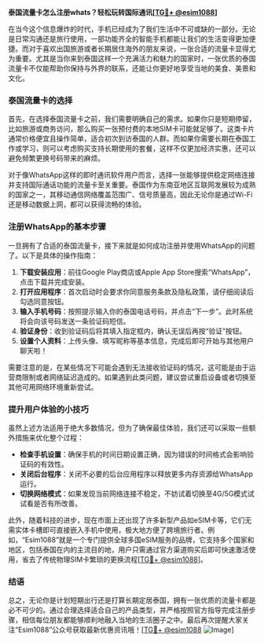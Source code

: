 **泰国流量卡怎么注册whats？轻松玩转国际通讯[[TG💪+ @esim1088](https://t.me/s/esim1088)]**

在当今这个信息爆炸的时代，手机已经成为了我们生活中不可或缺的一部分。无论是日常沟通还是旅行使用，一部功能齐全的智能手机都能让我们的生活变得更加便捷。而对于喜欢出国旅游或者长期居住海外的朋友来说，一张合适的流量卡显得尤为重要。尤其是当你来到泰国这样一个充满活力和魅力的国家时，一张优质的泰国流量卡不仅能帮助你保持与外界的联系，还能让你更好地享受当地的美食、美景和文化。

### 泰国流量卡的选择

首先，在选择泰国流量卡之前，我们需要明确自己的需求。如果你只是短期停留，比如旅游或商务访问，那么购买一张预付费的本地SIM卡可能就足够了。这类卡片通常价格便宜且操作简单，适合初次到访泰国的人群。而如果你需要长期在泰国工作或学习，则可以考虑购买支持长期使用的套餐，这样不仅更加经济实惠，还可以避免频繁更换号码带来的麻烦。

对于像WhatsApp这样的即时通讯软件用户而言，选择一张能够提供稳定网络连接并支持国际通话功能的流量卡至关重要。泰国作为东南亚地区互联网发展较为成熟的国家之一，其移动通信网络覆盖范围广、信号质量高，因此无论你是通过Wi-Fi还是移动数据上网，都可以获得流畅的体验。

### 注册WhatsApp的基本步骤

一旦拥有了合适的泰国流量卡，接下来就是如何成功注册并使用WhatsApp的问题了。以下是具体的操作指南：

1. **下载安装应用**：前往Google Play商店或Apple App Store搜索“WhatsApp”，点击下载并完成安装。
2. **打开应用程序**：首次启动时会要求你同意服务条款及隐私政策，请仔细阅读后勾选同意按钮。
3. **输入手机号码**：按照提示输入你的泰国电话号码，并点击“下一步”。此时系统将会向该号码发送一条验证码短信。
4. **验证身份**：收到验证码后将其填入指定框内，确认无误后再按“验证”按钮。
5. **设置个人资料**：上传头像、填写昵称等基本信息，完成后即可开始与其他用户聊天啦！

需要注意的是，在某些情况下可能会遇到无法接收验证码的情况，这可能是由于运营商限制或者网络延迟造成的。如果遇到此类问题，建议尝试重启设备或者切换至其他可用网络环境重新尝试。

### 提升用户体验的小技巧

虽然上述方法适用于绝大多数情况，但为了确保最佳体验，我们还可以采取一些额外措施来优化整个过程：

- **检查手机设置**：确保手机的时间日期设置正确，因为错误的时间格式会影响验证码的有效性。
- **关闭后台程序**：关闭不必要的后台应用程序以释放更多内存资源给WhatsApp运行。
- **切换网络模式**：如果发现当前网络连接不稳定，不妨试着切换至4G/5G模式试试看是否有所改善。

此外，随着科技的进步，现在市面上还出现了许多新型产品如eSIM卡等，它们无需实体卡槽即可直接嵌入手机中使用，极大地方便了跨境旅行者。例如，“Esim1088”就是一个专门提供全球多国eSIM服务的品牌，它支持多个国家和地区，包括泰国在内的主流目的地，用户只需通过官方渠道购买后即可快速激活使用，省去了传统物理SIM卡繁琐的更换流程[[TG💪+ @esim1088](https://t.me/s/esim1088)]。

### 结语

总之，无论你是计划短期出行还是打算长期定居泰国，拥有一张优质的流量卡都是必不可少的。通过合理选择适合自己的产品类型，并严格按照官方指导完成注册步骤，相信每位朋友都能够顺利地融入当地的生活圈子之中。最后再次提醒大家关注“Esim1088”公众号获取最新优惠资讯哦！[[TG💪+ @esim1088](https://t.me/s/esim1088) ![Image](https://i.postimg.cc/4NQfJmqS/Snipaste-2025-05-13-00-14-12.png)]